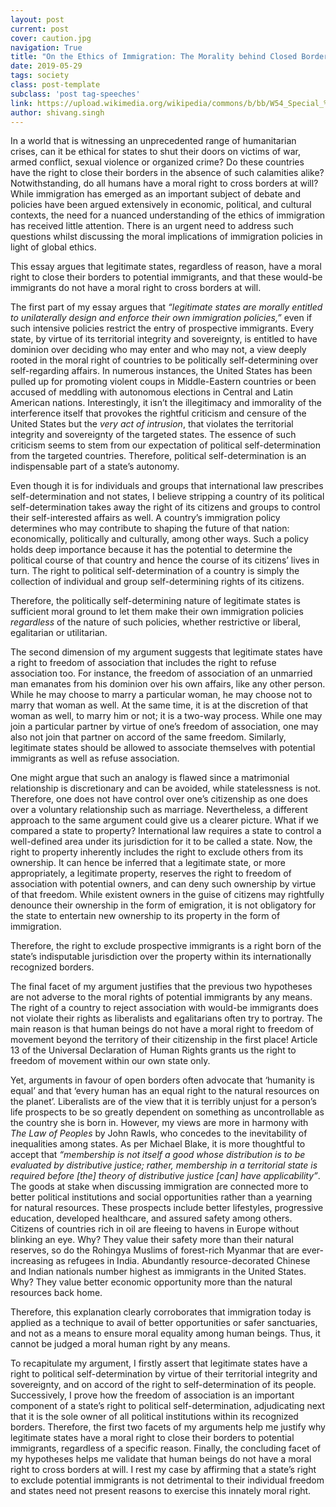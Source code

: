 ```yaml
---
layout: post
current: post
cover: caution.jpg
navigation: True
title: "On the Ethics of Immigration: The Morality behind Closed Borders"
date: 2019-05-29
tags: society
class: post-template
subclass: 'post tag-speeches'
link: https://upload.wikimedia.org/wikipedia/commons/b/bb/W54_Special_%28CA-San_Ysidro%29_-vector.svg
author: shivang.singh
---
```

In a world that is witnessing an unprecedented range of humanitarian crises, can it be ethical for states to shut their doors on victims of war, armed conflict, sexual violence or organized crime? Do these countries have the right to close their borders in the absence of such calamities alike? Notwithstanding, do all humans have a moral right to cross borders at will? While immigration has emerged as an important subject of debate and policies have been argued extensively in economic, political, and cultural contexts, the need for a nuanced understanding of the ethics of immigration has received little attention. There is an urgent need to address such questions whilst discussing the moral implications of immigration policies in light of global ethics.

This essay argues that legitimate states, regardless of reason, have a moral right to close their borders to potential immigrants, and that these would-be immigrants do not have a moral right to cross borders at will.

The first part of my essay argues that *“legitimate states are morally entitled to unilaterally design and enforce their own immigration policies,”* even if such intensive policies restrict the entry of prospective immigrants. Every state, by virtue of its territorial integrity and sovereignty, is entitled to have dominion over deciding who may enter and who may not, a view deeply rooted in the moral right of countries to be politically self-determining over self-regarding affairs. In numerous instances, the United States has been pulled up for promoting violent coups in Middle-Eastern countries or been accused of meddling with autonomous elections in Central and Latin American nations. Interestingly, it isn’t the illegitimacy and immorality of the interference itself that provokes the rightful criticism and censure of the United States but the *very act of intrusion*, that violates the territorial integrity and sovereignty of the targeted states. The essence of such criticism seems to stem from our expectation of political self-determination from the targeted countries. Therefore, political self-determination is an indispensable part of a state’s autonomy.

Even though it is for individuals and groups that international law prescribes self-determination and not states, I believe stripping a country of its political self-determination takes away the right of its citizens and groups to control their self-interested affairs as well. A country’s immigration policy determines who may contribute to shaping the future of that nation: economically, politically and culturally, among other ways. Such a policy holds deep importance because it has the potential to determine the political course of that country and hence the course of its citizens’ lives in turn. The right to political self-determination of a country is simply the collection of individual and group self-determining rights of its citizens.

Therefore, the politically self-determining nature of legitimate states is sufficient moral ground to let them make their own immigration policies *regardless* of the nature of such policies, whether restrictive or liberal, egalitarian or utilitarian.

The second dimension of my argument suggests that legitimate states have a right to freedom of association that includes the right to refuse association too. For instance, the freedom of association of an unmarried man emanates from his dominion over his own affairs, like any other person. While he may choose to marry a particular woman, he may choose not to marry that woman as well. At the same time, it is at the discretion of that woman as well, to marry him or not; it is a two-way process. While one may join a particular partner by virtue of one’s freedom of association, one may also not join that partner on accord of the same freedom. Similarly, legitimate states should be allowed to associate themselves with potential immigrants as well as refuse association.

One might argue that such an analogy is flawed since a matrimonial relationship is discretionary and can be avoided, while statelessness is not. Therefore, one does not have control over one’s citizenship as one does over a voluntary relationship such as marriage. Nevertheless, a different approach to the same argument could give us a clearer picture. What if we compared a state to property? International law requires a state to control a well-defined area under its jurisdiction for it to be called a state. Now, the right to property inherently includes the right to exclude others from its ownership. It can hence be inferred that a legitimate state, or more appropriately, a legitimate property, reserves the right to freedom of association with potential owners, and can deny such ownership by virtue of that freedom. While existent owners in the guise of citizens may rightfully denounce their ownership in the form of emigration, it is not obligatory for the state to entertain new ownership to its property in the form of immigration.

Therefore, the right to exclude prospective immigrants is a right born of the state’s indisputable jurisdiction over the property within its internationally recognized borders.

The final facet of my argument justifies that the previous two hypotheses are not adverse to the moral rights of potential immigrants by any means. The right of a country to reject association with would-be immigrants does not violate their rights as liberalists and egalitarians often try to portray. The main reason is that human beings do not have a moral right to freedom of movement beyond the territory of their citizenship in the first place! Article 13 of the Universal Declaration of Human Rights grants us the right to freedom of movement within our own state only.

Yet, arguments in favour of open borders often advocate that ‘humanity is equal’ and that ‘every human has an equal right to the natural resources on the planet’. Liberalists are of the view that it is terribly unjust for a person’s life prospects to be so greatly dependent on something as uncontrollable as the country she is born in. However, my views are more in harmony with *The Law of Peoples* by John Rawls, who concedes to the inevitability of inequalities among states. As per Michael Blake, it is more thoughtful to accept that *“membership is not itself a good whose distribution is to be evaluated by distributive justice; rather, membership in a territorial state is required before [the] theory of distributive justice [can] have applicability”*. The goods at stake when discussing immigration are connected more to better political institutions and social opportunities rather than a yearning for natural resources. These prospects include better lifestyles, progressive education, developed healthcare, and assured safety among others. Citizens of countries rich in oil are fleeing to havens in Europe without blinking an eye. Why? They value their safety more than their natural reserves, so do the Rohingya Muslims of forest-rich Myanmar that are ever-increasing as refugees in India. Abundantly resource-decorated Chinese and Indian nationals number highest as immigrants in the United States. Why? They value better economic opportunity more than the natural resources back home.

Therefore, this explanation clearly corroborates that immigration today is applied as a technique to avail of better opportunities or safer sanctuaries, and not as a means to ensure moral equality among human beings. Thus, it cannot be judged a moral human right by any means.

To recapitulate my argument, I firstly assert that legitimate states have a right to political self-determination by virtue of their territorial integrity and sovereignty, and on accord of the right to self-determination of its people. Successively, I prove how the freedom of association is an important component of a state’s right to political self-determination, adjudicating next that it is the sole owner of all political institutions within its recognized borders. Therefore, the first two facets of my arguments help me justify why legitimate states have a moral right to close their borders to potential immigrants, regardless of a specific reason. Finally, the concluding facet of my hypotheses helps me validate that human beings do not have a moral right to cross borders at will. I rest my case by affirming that a state’s right to exclude potential immigrants is not detrimental to their individual freedom and states need not present reasons to exercise this innately moral right.
